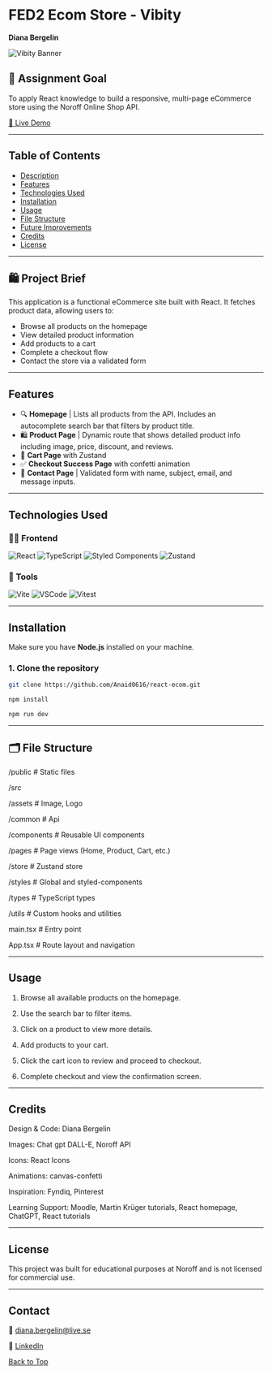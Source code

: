 # FED2 Ecom Store - Vibity

**Diana Bergelin**

![Vibity Banner](https://github.com/user-attachments/assets/3746af46-def3-4eac-9a6e-f41fde7f10a6)

## 🎯 Assignment Goal

To apply React knowledge to build a responsive, multi-page eCommerce store using the Noroff Online Shop API.

[🔗 Live Demo](https://vibitystore.netlify.app/)

---

## Table of Contents

- [Description](#description)
- [Features](#features)
- [Technologies Used](#technologies-used)
- [Installation](#installation)
- [Usage](#usage)
- [File Structure](#file-structure)
- [Future Improvements](#future-improvements)
- [Credits](#credits)
- [License](#license)

---

## 🛍️ Project Brief

This application is a functional eCommerce site built with React. It fetches product data, allowing users to:

- Browse all products on the homepage
- View detailed product information
- Add products to a cart
- Complete a checkout flow
- Contact the store via a validated form

---

## Features

- 🔍 **Homepage** | Lists all products from the API. Includes an autocomplete search bar that filters by product title.
- 🛍️ **Product Page** | Dynamic route that shows detailed product info including image, price, discount, and reviews.
- 🛒 **Cart Page** with Zustand
- ✅ **Checkout Success Page** with confetti animation
- 📱 **Contact Page** | Validated form with name, subject, email, and message inputs.

---

## Technologies Used

### 🧑‍💻 Frontend

![React](https://img.shields.io/badge/-React-61DAFB?logo=react&logoColor=black&style=for-the-badge)
![TypeScript](https://img.shields.io/badge/-TypeScript-3178C6?logo=typescript&logoColor=white&style=for-the-badge)
![Styled Components](https://img.shields.io/badge/-Styled%20Components-db7093?logo=styled-components&logoColor=white&style=for-the-badge)
![Zustand](https://img.shields.io/badge/-Zustand-000000?logo=react&logoColor=white&style=for-the-badge)

### 🔧 Tools

![Vite](https://img.shields.io/badge/-Vite-646CFF?logo=vite&logoColor=white&style=for-the-badge)
![VSCode](https://img.shields.io/badge/-VSCode-007ACC?logo=visual-studio-code&logoColor=white&style=for-the-badge)
![Vitest](https://img.shields.io/badge/-Vitest-6E9F18?logo=vitest&logoColor=white&style=for-the-badge)

---

## Installation

Make sure you have **Node.js** installed on your machine.

### 1. Clone the repository

```bash
git clone https://github.com/Anaid0616/react-ecom.git
```

```bash
npm install
```

```bash
npm run dev
```

---

## 🗂️ File Structure

/public # Static files

/src

/assets # Image, Logo

/common # Api

/components # Reusable UI components

/pages # Page views (Home, Product, Cart, etc.)

/store # Zustand store

/styles # Global and styled-components

/types # TypeScript types

/utils # Custom hooks and utilities

main.tsx # Entry point

App.tsx # Route layout and navigation

---

## Usage

1. Browse all available products on the homepage.

2. Use the search bar to filter items.

3. Click on a product to view more details.

4. Add products to your cart.

5. Click the cart icon to review and proceed to checkout.

6. Complete checkout and view the confirmation screen.

---

## Credits

Design & Code: Diana Bergelin

Images: Chat gpt DALL-E, Noroff API

Icons: React Icons

Animations: canvas-confetti

Inspiration: Fyndiq, Pinterest

Learning Support: Moodle, Martin Krüger tutorials, React homepage, ChatGPT, React tutorials

---

## License

This project was built for educational purposes at Noroff and is not licensed for commercial use.

---

## Contact

📧 diana.bergelin@live.se

🔗 [LinkedIn](https://www.linkedin.com/in/diana-b-4209a72ba/)

[Back to Top](#FED2-Ecom-Store-Vibity)
